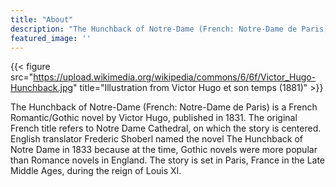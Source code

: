 ```yaml
---
title: "About"
description: "The Hunchback of Notre-Dame (French: Notre-Dame de Paris) is a French Romantic/Gothic novel by Victor Hugo, published in 1831."
featured_image: ''
---
```

{{< figure src="https://upload.wikimedia.org/wikipedia/commons/6/6f/Victor_Hugo-Hunchback.jpg" title="Illustration from Victor Hugo et son temps (1881)" >}} 

The Hunchback of Notre-Dame (French: Notre-Dame de Paris) is a French Romantic/Gothic novel by Victor Hugo, published in 1831. The original French title refers to Notre Dame Cathedral, on which the story is centered. English translator Frederic Shoberl named the novel The Hunchback of Notre Dame in 1833 because at the time, Gothic novels were more popular than Romance novels in England. The story is set in Paris, France in the Late Middle Ages, during the reign of Louis XI.
